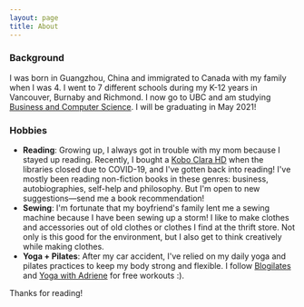 ```yaml
---
layout: page
title: About
---
```

### Background

I was born in Guangzhou, China and immigrated to Canada with my family when I was 4. I went to 7 different schools during my K-12 years in Vancouver, Burnaby and Richmond. I now go to UBC and am studying [Business and Computer Science](https://mybcom.sauder.ubc.ca/courses-money-enrolment/program-requirements/combined-major-in%C2%A0business-and-computer-science). I will be graduating in May 2021!

### Hobbies

- **Reading**: Growing up, I always got in trouble with my mom because I stayed up reading. Recently, I bought a [Kobo Clara HD](https://www.amazon.ca/Kobo-Clara-6IN-EPD-Carta/dp/B07CXNMVKY) when the libraries closed due to COVID-19, and I've gotten back into reading! I've mostly been reading non-fiction books in these genres: business, autobiographies, self-help and philosophy. But I'm open to new suggestions—send me a book recommendation!
- **Sewing**: I'm fortunate that my boyfriend's family lent me a sewing machine because I have been sewing up a storm! I like to make clothes and accessories out of old clothes or clothes I find at the thrift store. Not only is this good for the environment, but I also get to think creatively while making clothes.
- **Yoga + Pilates**: After my car accident, I've relied on my daily yoga and pilates practices to keep my body strong and flexible. I follow [Blogilates](https://www.blogilates.com/calendar/) and [Yoga with Adriene](https://yogawithadriene.com/calendar/) for free workouts :).

Thanks for reading!